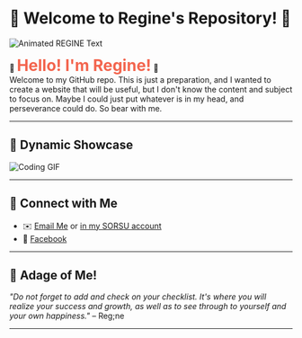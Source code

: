 # 🌟 Welcome to Regine's Repository! 🌟
![Animated REGINE Text](https://your-gif-link-here.com/animated.gif)

<style>
    @keyframes colorChange {
        0% { color: #ff6347; }
        25% { color: #4682b4; }
        50% { color: #32cd32; }
        75% { color: #ffa500; }
        100% { color: #ff6347; }
    }

    .color-change {
        font-size: 2em;
        font-weight: bold;
        animation: colorChange 5s infinite;
    }
</style>

🎉 <span class="color-change">Hello! I'm Regine!</span> 🎉  
Welcome to my GitHub repo.   This is just a preparation, and I wanted to create a website that will be useful, but I don't know the content and subject to focus on. Maybe I could just put whatever is in my head, and perseverance could do. So bear with me.

---

## 🎥 **Dynamic Showcase**
![Coding GIF](https://media.giphy.com/media/L1R1tvI9svkIWwpVYr/giphy.gif)

---

## 🎨 **Connect with Me**
- ✉️ [Email Me](mailto:frencilloregine51@gmail.com) or [in my SORSU account](mailto:reginefrencillo@sorsu.edu.ph)
- 💬 [Facebook](https://facebook.com/example)

---

## 🎉 **Adage of Me!**
_"Do not forget to add and check on your checklist. It's where you will realize your success and growth, as well as to see through to yourself and your own happiness."_ – Reg;ne

---

